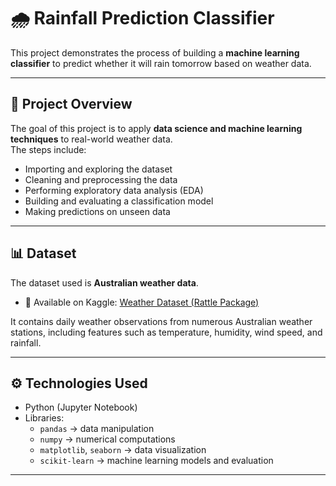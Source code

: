 # 🌧️ Rainfall Prediction Classifier

This project demonstrates the process of building a **machine learning classifier** to predict whether it will rain tomorrow based on weather data.  

---

## 📌 Project Overview
The goal of this project is to apply **data science and machine learning techniques** to real-world weather data.  
The steps include:
- Importing and exploring the dataset  
- Cleaning and preprocessing the data  
- Performing exploratory data analysis (EDA)  
- Building and evaluating a classification model  
- Making predictions on unseen data  

---

## 📊 Dataset
The dataset used is **Australian weather data**.  

- 📍 Available on Kaggle: [Weather Dataset (Rattle Package)](https://www.kaggle.com/datasets/jsphyg/weather-dataset-rattle-package?resource=download&select=weatherAUS.csv)  

It contains daily weather observations from numerous Australian weather stations, including features such as temperature, humidity, wind speed, and rainfall.

---

## ⚙️ Technologies Used
- Python (Jupyter Notebook)  
- Libraries:  
  - `pandas` → data manipulation  
  - `numpy` → numerical computations  
  - `matplotlib`, `seaborn` → data visualization  
  - `scikit-learn` → machine learning models and evaluation  

---
